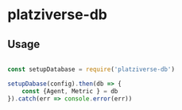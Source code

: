 # platziverse-db

## Usage 

``` js

const setupDatabase = require('platziverse-db')

setupDabase(config).then(db => {
    const {Agent, Metric } = db
}).catch(err => console.error(err))

```